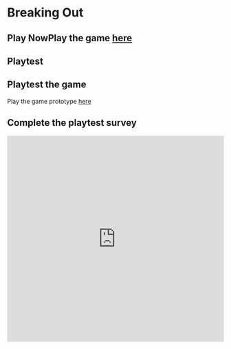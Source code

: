 # Breaking Out


## Play NowPlay the game [here](https://pp21dc.github.io/IASC1P04/final_build/TwineGameFinal.html)
## Playtest

## Playtest the game

Play the game prototype [here](https://pp21dc.github.io/IASC1P04/playtest/TwineGamePrototype(1).html)

## Complete the playtest survey
<iframe width="640px" height= "480px" src= "https://forms.office.com/Pages/ResponsePage.aspx?id=FRGudvwe8kqlNuKyRDrxoCfAuPQcGv5AksDos9tE9zRUNUUxNjBJRTJIOEI2TEFaN0tCSUpXQkI2NS4u&embed=true" frameborder= "0" marginwidth= "0" marginheight= "0" style= "border: none; max-width:100%; max-height:100vh" allowfullscreen webkitallowfullscreen mozallowfullscreen msallowfullscreen> </iframe>

